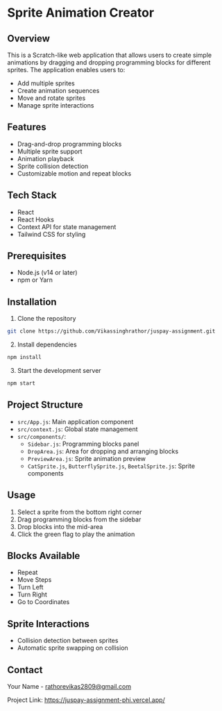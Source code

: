 # Sprite Animation Creator

## Overview
This is a Scratch-like web application that allows users to create simple animations by dragging and dropping programming blocks for different sprites. The application enables users to:
- Add multiple sprites
- Create animation sequences
- Move and rotate sprites
- Manage sprite interactions

## Features
- Drag-and-drop programming blocks
- Multiple sprite support
- Animation playback
- Sprite collision detection
- Customizable motion and repeat blocks

## Tech Stack
- React
- React Hooks
- Context API for state management
- Tailwind CSS for styling

## Prerequisites
- Node.js (v14 or later)
- npm or Yarn

## Installation

1. Clone the repository
```bash
git clone https://github.com/Vikassinghrathor/juspay-assignment.git
```

2. Install dependencies
```bash
npm install
```

3. Start the development server
```bash
npm start
```

## Project Structure
- `src/App.js`: Main application component
- `src/context.js`: Global state management
- `src/components/`:
  - `Sidebar.js`: Programming blocks panel
  - `DropArea.js`: Area for dropping and arranging blocks
  - `PreviewArea.js`: Sprite animation preview
  - `CatSprite.js`, `ButterflySprite.js`, `BeetalSprite.js`: Sprite components

## Usage
1. Select a sprite from the bottom right corner
2. Drag programming blocks from the sidebar
3. Drop blocks into the mid-area
4. Click the green flag to play the animation

## Blocks Available
- Repeat
- Move Steps
- Turn Left
- Turn Right
- Go to Coordinates

## Sprite Interactions
- Collision detection between sprites
- Automatic sprite swapping on collision

## Contact
Your Name - rathorevikas2809@gmail.com

Project Link: https://juspay-assignment-phi.vercel.app/
